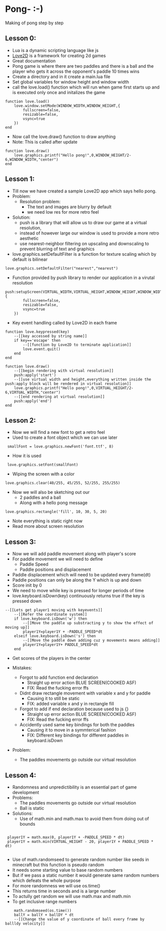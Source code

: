 # Pong- :-) 
Making of pong step by step 
## Lesson 0:
- Lua is a dynamic scripting language like js
- [Love2D](https://love2d.org/wiki/Main_Page) is a framework for creating 2d games
- Great documentation
- Pong game is where there are two paddles and there is a ball and the player who gets it across the opponent's paddle 10 times wins
- Create a directory and in it create a main.lua file
- Set global variables for window height and window width
- call the love.load() function which will run when game first starts up and is executed only once and initalizes the game

```
function love.load()
    love.window.setMode(WINDOW_WIDTH,WINDOW_HEIGHT,{
        fullscreen=false,
        resizable=false,
        vsync=true
    })
end
```

- Now call the love.draw() function to draw anything
- Note: This is called after update

```
function love.draw()
    love.graphics.printf("Hello pong!",0,WINDOW_HEIGHT/2-6,WINDOW_WIDTH,"center")
end
```

## Lesson 1:
- Till now we have created a sample Love2D app which says hello pong.
- Problem: 
    - Resolution problem: 
        - The text and images are blurry by default
        - we need low res for more retro feel
- Solution: 
    - push is a library that will allow us to draw our game at a virtual resolution, 
    - instead of however large our window is used to provide a more retro aesthetic 
    - use nearest-neighbor filtering on upscaling and downscaling to prevent blurring of text and graphics
- love.graphics.setDefaultFilter is a function for texture scaling which by default is bilinear

```
love.graphics.setDefaultFilter("nearest","nearest")
```
- Function provided by push library to render our application in a virutal resolution 
```
push:setupScreen(VIRTUAL_WIDTH,VIRTUAL_HEIGHT,WINDOW_HEIGHT,WINDOW_WIDTH,{
        fullscreen=false,
        resizable=false,
        vsync=true
    })
```
- Key event handling called by Love2D in each frame
```
function love.keypressed(key)
    --[[key accessed by string name]]
    if key=='escape' then
        --[[function by Love2D to terminate application]]
        love.event.quit()
    end
end
```
```
function love.draw()
    --[[begin rendering with virtual resolution]]
    push:apply('start')
    --[[use virtual width and height,everything written inside the push:apply block will be rendered in virtual resolution]]
    love.graphics.printf("Hello pong!",0,VIRTUAL_HEIGHT/2-6,VIRTUAL_WIDTH,"center")
    --[[end rendering at virtual resolution]]
    push:apply('end')
end
```

## Lesson 2:

- Now we will find a new font to get a retro feel    
- Used to create a font object which we can use later

```
 smallFont = love.graphics.newFont('font.ttf', 8)
```
- How it is used

```
 love.graphics.setFont(smallFont)
```

- Wiping the screen with a color

```
love.graphics.clear(40/255, 45/255, 52/255, 255/255)
```

- Now we will also be sketching out our
    - 2 paddles and a ball
    - Along with a hello pong message
    
```
love.graphics.rectangle('fill', 10, 30, 5, 20)
```

- Note everything is static right now
- Read more about screen resolution

## Lesson 3:

- Now we will add paddle movement along with player's score
- For paddle movement we will need to define
    - Paddle Speed
    - Paddle positions and displacement
- Paddle displacement which will need to be updated every frame(dt)
- Paddle positions can only be along the Y which is up and down
- Score init by 0 
- We need to move while key is pressed for longer periods of time
- love.keyboard.isDown(key) continuously returns true if the key is pressed down

```
--[[Lets get player1 moving with keyevents]]
    --[[Refer the coordinate system]]
    if love.keyboard.isDown('w') then
        --[[Move the paddle up substracting y to show the effect of moving up]]
        player1Y=player1Y + -PADDLE_SPEED*dt
    elseif love.keyboard.isDown('s') then
        --[[Move the paddle down adding cuz y movements means adding]]
        player1Y=player1Y+ PADDLE_SPEED*dt
    end
```
- Get scores of the players in the center
- Mistakes:
    - Forgot to add function end declaration
        - Straight up error action BLUE SCREEN(COOKED ASF)
        - FIX: Read the fucking error ffs
    - Didnt draw rectangle movement with variable x and y for paddle
        - Causing it to still be static
        - FIX: added variable x and y in rectangle fill
    - Forgot to add if end declaration because used to js {}
        - Straight up error action BLUE SCREEN(COOKED ASF)
        - FIX: Read the fucking error ffs
    - Accidently used same key bindings for both the paddles 
        - Causing it to move in a symmterical fashion
        - FIX: Different key bindings for different paddles in keyboard.isDown
        
- Problem:
    - The paddles movements go outside our virtual resolution
    
## Lesson 4:

- Randomness and unpredictibility is an essential part of game development
- Problems:
    - The paddles movements go outside our virtual resolution
    - Ball is static
- Solutions:
    - Use of math.min and math.max to avoid them from doing out of bounds
    
```

 player1Y = math.max(0, player1Y + -PADDLE_SPEED * dt)
 player1Y = math.min(VIRTUAL_HEIGHT - 20, player1Y + PADDLE_SPEED * dt)
 
```
- Use of math.randomseed to generate random number like seeds in minecraft but this function is pseudo random
- It needs some starting value to base random numbers
- But if we pass a static number it would generate same random numbers which defeats the whole purpose
- For more randomness we will use os.time() 
 - This returns time in seconds and is a large number
- To actully get random we will use math.max and math.min
- To get inclusive range numbers

```
    math.randomseed(os.time())
    ballY = ballY + ballDY * dt 
    --[[Change the value of y coordinate of ball every frame by ballldy velocity]]
```